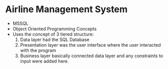 # Airline Management System

* MSSQL
* Object Oriented Programming Concepts
* Uses the concept of 3 tiered structure:
  1) Data layer had the SQL Database
  2) Presentation layer was the user interface where the user interacted with the program
  3) Business layer basically connected data layer and any constraints to input were added here.
